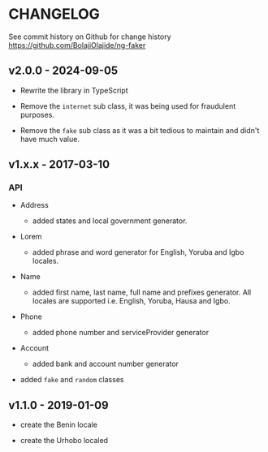 # CHANGELOG

See commit history on Github for change history
https://github.com/BolajiOlajide/ng-faker

## v2.0.0 - 2024-09-05

- Rewrite the library in TypeScript

- Remove the `internet` sub class, it was being used for fraudulent purposes.

- Remove the `fake` sub class as it was a bit tedious to maintain and didn't have much value.

## v1.x.x - 2017-03-10

### API

- Address

  - added states and local government generator.

- Lorem

  - added phrase and word generator for English, Yoruba and Igbo locales.

- Name

  - added first name, last name, full name and prefixes generator. All locales are supported i.e. English, Yoruba, Hausa and Igbo.

- Phone

  - added phone number and serviceProvider generator

- Account

  - added bank and account number generator

- added `fake` and `random` classes

## v1.1.0 - 2019-01-09

- create the Benin locale

- create the Urhobo localed
